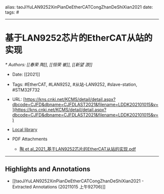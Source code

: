alias: taoJiYuLAN9252XinPianDeEtherCATCongZhanDeShiXian2021
date:
tags: #

---

# 基于LAN9252芯片的EtherCAT从站的实现
<cite>* Authors: [[春荣 陶]], [[恒荣 崔]], [[新望 游]]</cite>

* Date: [[2021]]

* Tags: #EtherCAT, #LAN9252, #从站-LAN9252, #slave-station, #STM32F732

* URL: [https://kns.cnki.net/KCMS/detail/detail.aspx?dbcode=CJFD&dbname=CJFDLAST2021&filename=LDDK202101015&v=](https://kns.cnki.net/KCMS/detail/detail.aspx?dbcode=CJFD&dbname=CJFDLAST2021&filename=LDDK202101015&v=)


* [Local library](zotero://select/items/1_D8QXYTGK)

* PDF Attachments
	- [陶 et al_2021_基于LAN9252芯片的EtherCAT从站的实现.pdf](zotero://open-pdf/library/items/YTMXS2YN)

***

## Highlights and Annotations

- [[taoJiYuLAN9252XinPianDeEtherCATCongZhanDeShiXian2021 - Extracted Annotations (20211015 上午92706)]]